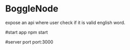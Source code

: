 # BoggleNode
expose an api where user check if it is valid english word.

#start app
npm start

#server port
port:3000
